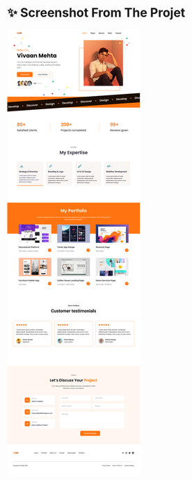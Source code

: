 # ✨ Screenshot From The Projet

![Homepage Screenshot](<images/Portfolio%20Website%20Landing%20Page%20Template%20(Community).png>)
